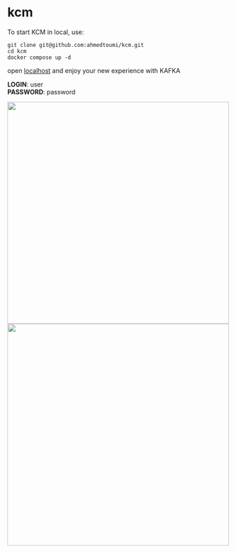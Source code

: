 # kcm

To start KCM in local, use:

```shell
git clone git@github.com:ahmedtoumi/kcm.git
cd kcm
docker compose up -d
```

open [localhost](http://localhost) and enjoy your new experience with KAFKA

**LOGIN**: user <br />
**PASSWORD**: password

<img src="https://github.com/user-attachments/assets/9293b2f6-d10d-43ee-beb7-7dede3e45acb" width="500" />

<img src="https://github.com/user-attachments/assets/5bd62e12-d5ea-4a46-9e45-bee6d772c97e" width="500" />

